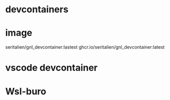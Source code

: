 # devcontainers

# image
seritalien/gnl_devcontainer:lastest
ghcr.io/seritalien/gnl_devcontainer:latest

# vscode devcontainer


# Wsl-buro

